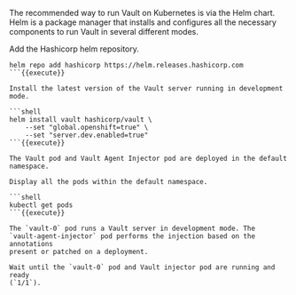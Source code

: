 The recommended way to run Vault on Kubernetes is via the Helm chart. Helm is a
package manager that installs and configures all the necessary components to run
Vault in several different modes.

Add the Hashicorp helm repository.

```shell
helm repo add hashicorp https://helm.releases.hashicorp.com
```{{execute}}

Install the latest version of the Vault server running in development mode.

```shell
helm install vault hashicorp/vault \
    --set "global.openshift=true" \
    --set "server.dev.enabled=true"
```{{execute}}

The Vault pod and Vault Agent Injector pod are deployed in the default namespace.

Display all the pods within the default namespace.

```shell
kubectl get pods
```{{execute}}

The `vault-0` pod runs a Vault server in development mode. The
`vault-agent-injector` pod performs the injection based on the annotations
present or patched on a deployment.

Wait until the `vault-0` pod and Vault injector pod are running and ready
(`1/1`).

